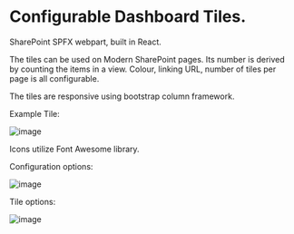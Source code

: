 # Configurable Dashboard Tiles.

SharePoint SPFX webpart, built in React. 

The tiles can be used on Modern SharePoint pages. Its number is derived by counting the items in a view. Colour, linking URL, number of tiles per page is all configurable.

The tiles are responsive using bootstrap column framework.

Example Tile:

![image](https://user-images.githubusercontent.com/15274292/131953351-0a99d944-d4fe-4ea8-af97-f04f8b61791c.png)

Icons utilize Font Awesome library.  

Configuration options:

![image](https://user-images.githubusercontent.com/15274292/131953383-e1046820-c9ba-47a4-a501-294c5a809aca.png)

Tile options:

![image](https://user-images.githubusercontent.com/15274292/131953415-12933a8a-3686-4097-9665-e6f058f253cf.png)








